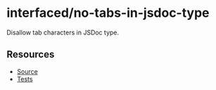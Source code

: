 # interfaced/no-tabs-in-jsdoc-type

Disallow tab characters in JSDoc type.

## Resources

* [Source](../../lib/rules/no-tabs-in-jsdoc-type.js)
* [Tests](../../test/eslint/rules/no-tabs-in-jsdoc-type.js)
